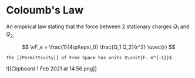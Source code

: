 # Coloumb's Law

An empirical law stating that the force between 2 stationary charges $Q_1$ and $Q_2$,

$$
\vF_e = \frac{1}{4\pi\epsi_0} \frac{Q_1 Q_2}{r^2} \uvec{r}
$$

```ad-note
The [[Permittivity]] of Free Space has units $\unit{F. m^{-1}}$.
```

![[Clipboard 1 Feb 2021 at 14.56.png]]
